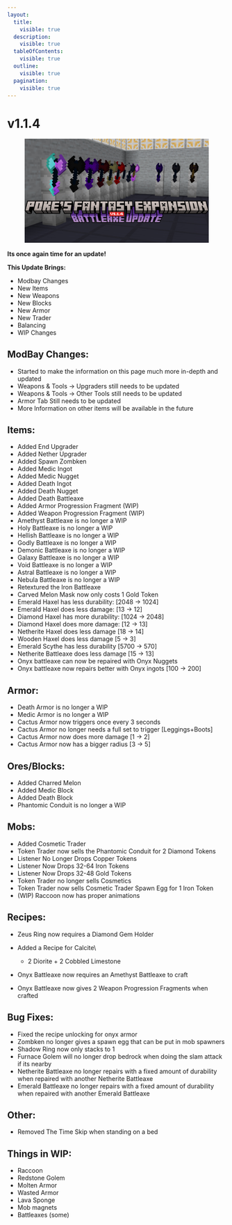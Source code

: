 ```yaml
---
layout:
  title:
    visible: true
  description:
    visible: true
  tableOfContents:
    visible: true
  outline:
    visible: true
  pagination:
    visible: true
---
```


# v1.1.4

<figure><img src="../../.gitbook/assets/image (1) (1).png" alt=""><figcaption></figcaption></figure>

**Its once again time for an update!**

**This Update Brings:**

* Modbay Changes
* New Items
* New Weapons
* New Blocks
* New Armor
* New Trader
* Balancing
* WIP Changes

## ModBay Changes:

* Started to make the information on this page much more in-depth and updated
* Weapons & Tools -> Upgraders still needs to be updated
* Weapons & Tools -> Other Tools still needs to be updated
* Armor Tab Still needs to be updated
* More Information on other items will be available in the future



## Items:

* Added End Upgrader
* Added Nether Upgrader
* Added Spawn Zombken
* Added Medic Ingot
* Added Medic Nugget
* Added Death Ingot
* Added Death Nugget
* Added Death Battleaxe
* Added Armor Progression Fragment (WIP)
* Added Weapon Progression Fragment (WIP)
* Amethyst Battleaxe is no longer a WIP
* Holy Battleaxe is no longer a WIP
* Hellish Battleaxe is no longer a WIP
* Godly Battleaxe is no longer a WIP
* Demonic Battleaxe is no longer a WIP
* Galaxy Battleaxe is no longer a WIP
* Void Battleaxe is no longer a WIP
* Astral Battleaxe is no longer a WIP
* Nebula Battleaxe is no longer a WIP
* Retextured the Iron Battleaxe
* Carved Melon Mask now only costs 1 Gold Token
* Emerald Haxel has less durability: \[2048 -> 1024]
* Emerald Haxel does less damage: \[13 -> 12]
* Diamond Haxel has more durability: \[1024 -> 2048]
* Diamond Haxel does more damage: \[12 -> 13]
* Netherite Haxel does less damage \[18 -> 14]
* Wooden Haxel does less damage \[5 -> 3]
* Emerald Scythe has less durability \[5700 -> 570]
* Netherite Battleaxe does less damage \[15 -> 13]
* Onyx battleaxe can now be repaired with Onyx Nuggets
* Onyx battleaxe now repairs better with Onyx ingots \[100 -> 200]

## Armor:

* Death Armor is no longer a WIP
* Medic Armor is no longer a WIP
* Cactus Armor now triggers once every 3 seconds
* Cactus Armor no longer needs a full set to trigger \[Leggings+Boots]
* Cactus Armor now does more damage \[1 -> 2]
* Cactus Armor now has a bigger radius \[3 -> 5]

## Ores/Blocks:

* Added Charred Melon
* Added Medic Block
* Added Death Block
* Phantomic Conduit is no longer a WIP

## Mobs:

* Added Cosmetic Trader
* Token Trader now sells the Phantomic Conduit for 2 Diamond Tokens
* Listener No Longer Drops Copper Tokens
* Listener Now Drops 32-64 Iron Tokens
* Listener Now Drops 32-48 Gold Tokens
* Token Trader no longer sells Cosmetics
* Token Trader now sells Cosmetic Trader Spawn Egg for 1 Iron Token
* (WIP) Raccoon now has proper animations

## Recipes:

* Zeus Ring now requires a Diamond Gem Holder
* Added a Recipe for Calcite\

  * 2 Diorite + 2 Cobbled Limestone
* Onyx Battleaxe now requires an Amethyst Battleaxe to craft
* Onyx Battleaxe now gives 2 Weapon Progression Fragments when crafted

## Bug Fixes:

* Fixed the recipe unlocking for onyx armor
* Zombken no longer gives a spawn egg that can be put in mob spawners
* Shadow Ring now only stacks to 1
* Furnace Golem will no longer drop bedrock when doing the slam attack if its nearby
* Netherite Battleaxe no longer repairs with a fixed amount of durability when repaired with another Netherite Battleaxe
* Emerald Battleaxe no longer repairs with a fixed amount of durability when repaired with another Emerald Battleaxe

## Other:

* Removed The Time Skip when standing on a bed

## Things in WIP:

* Raccoon
* Redstone Golem
* Molten Armor
* Wasted Armor
* Lava Sponge
* Mob magnets
* Battleaxes (some)
